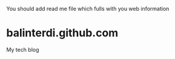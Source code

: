 You should add read me file which fulls with you web information




# balinterdi.github.com
My tech blog
